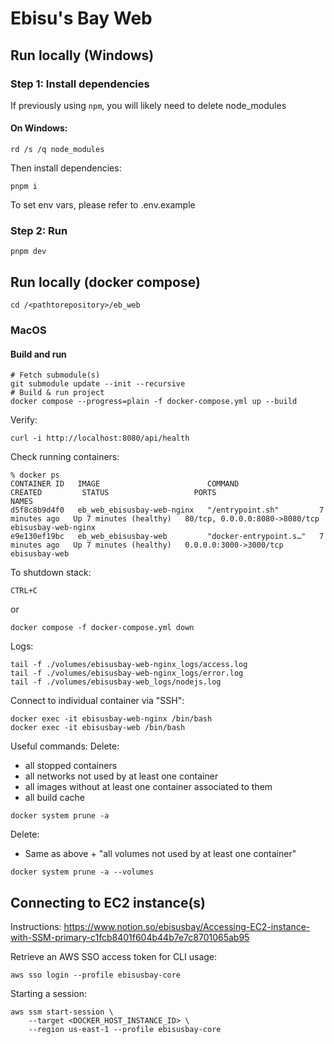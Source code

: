 # Ebisu's Bay Web

## Run locally (Windows)

### Step 1: Install dependencies
If previously using `npm`, you will likely need to delete node_modules

#### On Windows:
```
rd /s /q node_modules
```
Then install dependencies:
```
pnpm i
```
To set env vars, please refer to .env.example

### Step 2: Run
```
pnpm dev
```


## Run locally (docker compose)

```
cd /<pathtorepository>/eb_web
```

### MacOS
#### Build and run

```
# Fetch submodule(s)
git submodule update --init --recursive
# Build & run project
docker compose --progress=plain -f docker-compose.yml up --build
```

Verify:
```
curl -i http://localhost:8080/api/health
```

Check running containers:
```
% docker ps
CONTAINER ID   IMAGE                        COMMAND                  CREATED         STATUS                   PORTS                            NAMES
d5f8c8b9d4f0   eb_web_ebisusbay-web-nginx   "/entrypoint.sh"         7 minutes ago   Up 7 minutes (healthy)   80/tcp, 0.0.0.0:8080->8080/tcp   ebisusbay-web-nginx
e9e130ef19bc   eb_web_ebisusbay-web         "docker-entrypoint.s…"   7 minutes ago   Up 7 minutes (healthy)   0.0.0.0:3000->3000/tcp           ebisusbay-web
```

To shutdown stack:
```
CTRL+C
```
or
```
docker compose -f docker-compose.yml down
```

Logs:
```
tail -f ./volumes/ebisusbay-web-nginx_logs/access.log
tail -f ./volumes/ebisusbay-web-nginx_logs/error.log
tail -f ./volumes/ebisusbay-web_logs/nodejs.log
```

Connect to individual container via "SSH":
```
docker exec -it ebisusbay-web-nginx /bin/bash
docker exec -it ebisusbay-web /bin/bash
```

Useful commands:
Delete:
  - all stopped containers
  - all networks not used by at least one container
  - all images without at least one container associated to them
  - all build cache
```
docker system prune -a
```

Delete:
  - Same as above + "all volumes not used by at least one container"
```
docker system prune -a --volumes
```

## Connecting to EC2 instance(s)
Instructions: https://www.notion.so/ebisusbay/Accessing-EC2-instance-with-SSM-primary-c1fcb8401f604b44b7e7c8701065ab95

Retrieve an AWS SSO access token for CLI usage:
```
aws sso login --profile ebisusbay-core
```

Starting a session:
```
aws ssm start-session \
    --target <DOCKER_HOST_INSTANCE_ID> \
    --region us-east-1 --profile ebisusbay-core
```
